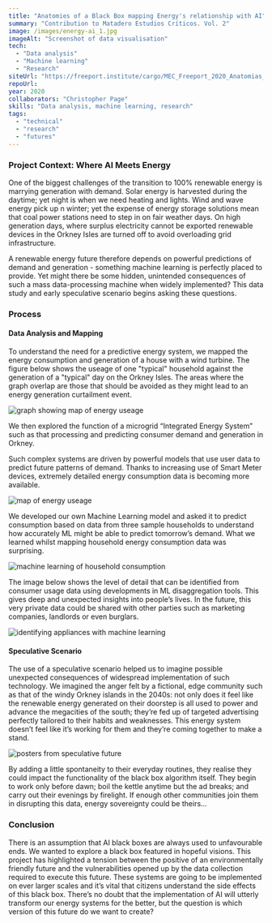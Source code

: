 ```yaml
---
title: "Anatomies of a Black Box mapping Energy's relationship with AI"
summary: "Contribution to Matadero Estudios Críticos. Vol. 2"
image: /images/energy-ai_1.jpg
imageAlt: "Screenshot of data visualisation"
tech:
  - "Data analysis"
  - "Machine learning"
  - "Research"
siteUrl: "https://freeport.institute/cargo/MEC_Freeport_2020_Anatomias_de_una_caja_negra.pdf"
repoUrl:
year: 2020
collaborators: "Christopher Page"
skills: "Data analysis, machine learning, research"
tags:
  - "technical"
  - "research"
  - "futures"
---
```


### Project Context: Where AI Meets Energy
One of the biggest challenges of the transition to 100% renewable energy is marrying generation with demand. Solar energy is harvested during the daytime; yet night is when we need heating and lights. Wind and wave energy pick up  n winter; yet the expense of energy storage solutions mean that coal power stations need to step in on fair  weather days. On high generation days, where surplus electricity cannot be exported renewable devices in the Orkney Isles are turned off to avoid overloading grid infrastructure.

A renewable energy future therefore depends on powerful predictions of demand and generation - something machine learning is perfectly placed to provide. Yet might there be some hidden, unintended consequences of such a mass data-processing machine when widely implemented? This data study and early speculative scenario begins asking these questions.

### Process
#### Data Analysis and Mapping
To understand the need for a predictive energy system, we mapped the energy consumption and generation of a house with a wind turbine. The figure below shows the useage of one "typical" household against the generation of a "typical" day on the Orkney Isles. The areas where the graph overlap are those that should be avoided as they might lead to an energy generation curtailment event.

![graph showing map of energy useage](/images/black-box_1.jpg)

We then explored the function of a microgrid “Integrated Energy System” such as that processing and predicting consumer demand and generation in Orkney.

Such complex systems are driven by powerful models that use user data to predict future patterns of demand. Thanks to increasing use of Smart Meter devices, extremely detailed energy consumption data is becoming more available.

![map of energy useage](/images/black-box_2.jpg)

We developed our own Machine Learning model and asked it to predict consumption based on data from three sample households to understand how accurately ML might be able to predict tomorrow’s demand. What we learned whilst mapping household energy consumption data was surprising.

![machine learning of household consumption](/images/black-box_3.jpg)

The image below shows the level of detail that can be identified from consumer usage data using developments in ML disaggregation tools. This gives deep and unexpected insights into people’s lives. In the future, this very private data could be shared with other parties such as marketing companies, landlords or even burglars.

![identifying appliances with machine learning](/images/energy-ai_1.jpg)

#### Speculative Scenario
The use of a speculative scenario helped us to imagine possible unexpected consequences of widespread implementation of such technology. We imagined the anger felt by a fictional, edge community such as that of the windy Orkney islands in the 2040s: not only does it feel like the renewable energy generated on their doorstep is all used to power and advance the megacities of the south; they’re fed up of targeted advertising perfectly tailored to their habits and weaknesses. This energy system doesn’t feel like it’s working for them and they’re coming together to make a stand.

![posters from speculative future](/images/black-box_4.jpg)

By adding a little spontaneity to their everyday routines, they realise they could impact the functionality of the black box algorithm itself. They begin to work only before dawn; boil the kettle anytime but the ad breaks; and carry out their evenings by firelight. If enough other communities join them in disrupting this data, energy sovereignty could be theirs…

### Conclusion

There is an assumption that AI black boxes are always used to unfavourable ends. We wanted to explore a black box featured in hopeful visions. This project has highlighted a tension between the positive of an environmentally friendly future and the vulnerabilities opened up by the data collection required to execute this future. These systems are going to be implemented on ever larger scales and it’s vital that citizens understand the side effects of this black box. There’s no doubt that the implementation of AI will utterly transform our energy systems for the better, but the question is which version of this future do we want to create?